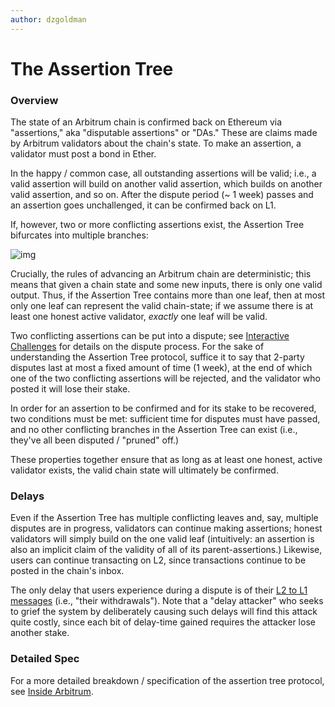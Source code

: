 ```yaml
---
author: dzgoldman
---
```


# The Assertion Tree

### Overview

The state of an Arbitrum chain is confirmed back on Ethereum via "assertions," aka "disputable assertions" or "DAs." These are claims made by Arbitrum validators about the chain's state. To make an assertion, a validator must post a bond in Ether.

In the happy / common case, all outstanding assertions will be valid; i.e., a valid assertion will build on another valid assertion, which builds on another valid assertion, and so on. After the dispute period (~ 1 week) passes and an assertion goes unchallenged, it can be confirmed back on L1.

If, however, two or more conflicting assertions exist, the Assertion Tree bifurcates into multiple branches:

![img](../assets/assertionTree.png)

Crucially, the rules of advancing an Arbitrum chain are deterministic; this means that given a chain state and some new inputs, there is only one valid output. Thus, if the Assertion Tree contains more than one leaf, then at most only one leaf can represent the valid chain-state; if we assume there is at least one honest active validator, _exactly_ one leaf will be valid.

Two conflicting assertions can be put into a dispute; see [Interactive Challenges](/how-arbitrum-works/fraud-proofs/challenge-manager.md) for details on the dispute process. For the sake of understanding the Assertion Tree protocol, suffice it to say that 2-party disputes last at most a fixed amount of time (1 week), at the end of which one of the two conflicting assertions will be rejected, and the validator who posted it will lose their stake.

In order for an assertion to be confirmed and for its stake to be recovered, two conditions must be met: sufficient time for disputes must have passed, and no other conflicting branches in the Assertion Tree can exist (i.e., they've all been disputed / "pruned" off.)

These properties together ensure that as long as at least one honest, active validator exists, the valid chain state will ultimately be confirmed.

### Delays

Even if the Assertion Tree has multiple conflicting leaves and, say, multiple disputes are in progress, validators can continue making assertions; honest validators will simply build on the one valid leaf (intuitively: an assertion is also an implicit claim of the validity of all of its parent-assertions.) Likewise, users can continue transacting on L2, since transactions continue to be posted in the chain's inbox.

The only delay that users experience during a dispute is of their [L2 to L1 messages](/how-arbitrum-works/arbos/l2-l1-messaging.mdx) (i.e., "their withdrawals"). Note that a "delay attacker" who seeks to grief the system by deliberately causing such delays will find this attack quite costly, since each bit of delay-time gained requires the attacker lose another stake.

### Detailed Spec

For a more detailed breakdown / specification of the assertion tree protocol, see [Inside Arbitrum](/how-arbitrum-works/inside-arbitrum-nitro.md#arbitrum#rollup#protocol).

